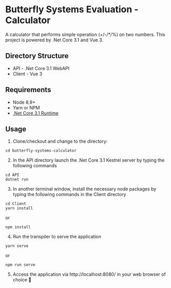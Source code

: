 # Butterfly Systems Evaluation - Calculator
A calculator that performs simple operation (+/-/*/%) on two numbers. This project is powered by .Net Core 3.1 and Vue 3.

## Directory Structure
* API - .Net Core 3.1 WebAPI
* Client - Vue 3

## Requirements
* Node 8.9+
* Yarn or NPM
* [.Net Core 3.1 Runtime](https://dotnet.microsoft.com/download/dotnet-core/3.1)

## Usage
1. Clone/checkout and change to the directory:
```
cd butterfly-systems-calculator
```
2. In the API directory launch the .Net Core 3.1 Kestrel server by typing the following commands
```
cd API
dotnet run
```
3. In another terminal window, install the necessary node packages by typing the following commands in the Client directory
```
cd Client
yarn install
```
or
```
npm install
```
4. Run the transpiler to serve the application
```
yarn serve
```
or
```
npm run serve
```
5. Access the application via http://localhost:8080/ in your web browser of choice 🙂